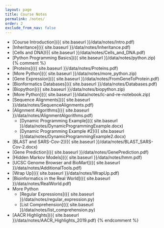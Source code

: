 ```yaml
---
layout: page
title: Course Notes 
permalink: /notes/
order: 2
exclude_from_nav: false
---
```

 
* [Course Introduction]({{ site.baseurl }}/data/notes/Intro.pdf)
* [Inheritance]({{ site.baseurl }}/data/notes/Inheritance.pdf)
* [Cells and DNA]({{ site.baseurl }}/data/notes/Cells_and_DNA.pdf)
* [Python Programming Basics]({{ site.baseurl }}/data/notes/python.zip)
{% comment %}
* [Proteins]({{ site.baseurl }}/data/notes/Proteins.pdf)
* [More Python]({{ site.baseurl }}/data/notes/more_python.zip)
* [Gene Expression]({{ site.baseurl }}/data/notes/FromGeneToProtein.pdf)
* [Bionformatics Databases]({{ site.baseurl }}/data/notes/Databases.pdf)
* [Biopython]({{ site.baseurl }}/data/notes/biopython.zip)
* [More Python]({{ site.baseurl }}/data/notes/lc-and-re-notebook.zip)
* [Sequence Alignments]({{ site.baseurl }}/data/notes/SequenceAlignments.pdf)
* [Alignment Algorithms]({{ site.baseurl }}/data/notes/AlignmentAlgorithms.pdf)
    * [Dynamic Programming Example]({{ site.baseurl }}/data/notes/DynamicProgrammingExample.docx)
    * [Dynamic Programming Example #2]({{ site.baseurl }}/data/notes/DynamicProgrammingExample2.docx)
* [BLAST and SARS-Cov-2]({{ site.baseurl }}/data/notes/BLAST_SARS-Cov-2.docx)
* [Gene Prediction]({{ site.baseurl }}/data/notes/GenePrediction.pdf)
* [Hidden Markov Models]({{ site.baseurl }}/data/notes/hmm.pdf)
* [UCSC Genome Browser and BioMart]({{ site.baseurl }}/data/notes/AdditionalTools.pdf)
* [Wrap Up]({{ site.baseurl }}/data/notes/WrapUp.pdf)
* [Bioinformatics in the Real World]({{ site.baseurl }}/data/notes/RealWorld.pdf)
* More Python
    * [Regular Expressions]({{ site.baseurl }}/data/notes/regular_expression.py)
    * [List Comprehension]({{ site.baseurl }}/data/notes/list_comprehension.py)
* [AACR Highlights]({{ site.baseurl }}/data/notes/AACR_Highlights_2019.pdf)
{% endcomment %}
